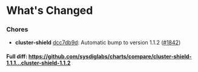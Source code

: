 # What's Changed

### Chores
- **cluster-shield** [dcc7db9d](https://github.com/sysdiglabs/charts/commit/dcc7db9d873ff37df99763a1e2e9d1abdf9b31f3): Automatic bump to version 1.1.2 ([#1842](https://github.com/sysdiglabs/charts/issues/1842))
#### Full diff: https://github.com/sysdiglabs/charts/compare/cluster-shield-1.1.1...cluster-shield-1.1.2
